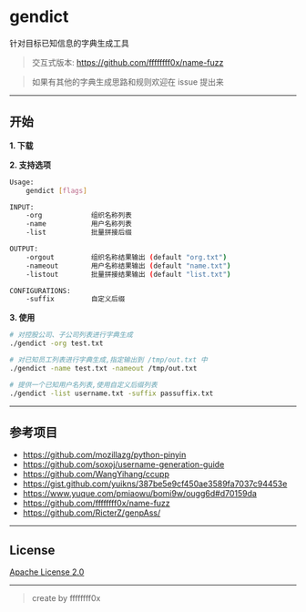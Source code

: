 # gendict

针对目标已知信息的字典生成工具

> 交互式版本: https://github.com/ffffffff0x/name-fuzz

> 如果有其他的字典生成思路和规则欢迎在 issue 提出来

---

## 开始

**1. 下载**



**2. 支持选项**

```bash
Usage:
    gendict [flags]

INPUT:
    -org            组织名称列表
    -name           用户名称列表
    -list           批量拼接后缀

OUTPUT:
    -orgout         组织名称结果输出 (default "org.txt")
    -nameout        用户名称结果输出 (default "name.txt")
    -listout        批量拼接结果输出 (default "list.txt")

CONFIGURATIONS:
    -suffix         自定义后缀
```

**3. 使用**

```bash
# 对控股公司、子公司列表进行字典生成
./gendict -org test.txt

# 对已知员工列表进行字典生成,指定输出到 /tmp/out.txt 中
./gendict -name test.txt -nameout /tmp/out.txt

# 提供一个已知用户名列表,使用自定义后缀列表
./gendict -list username.txt -suffix passuffix.txt
```

---

## 参考项目

- https://github.com/mozillazg/python-pinyin
- https://github.com/soxoj/username-generation-guide
- https://github.com/WangYihang/ccupp
- https://gist.github.com/yuikns/387be5e9cf450ae3589fa7037c94453e
- https://www.yuque.com/pmiaowu/bomi9w/ougg6d#d70159da
- https://github.com/ffffffff0x/name-fuzz
- https://github.com/RicterZ/genpAss/

---

## License

[Apache License 2.0](https://github.com/ffffffff0x/gendict/blob/main/LICENSE)

---

> create by ffffffff0x
